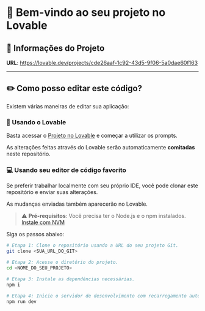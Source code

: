 # 👋 Bem-vindo ao seu projeto no Lovable

## 📌 Informações do Projeto

**URL**: https://lovable.dev/projects/cde26aaf-1c92-43d5-9f06-5a0dae60f163

---

## ✏️ Como posso editar este código?

Existem várias maneiras de editar sua aplicação:

### 💜 Usando o Lovable

Basta acessar o [Projeto no Lovable](https://lovable.dev/projects/cde26aaf-1c92-43d5-9f06-5a0dae60f163) e começar a utilizar os prompts.

As alterações feitas através do Lovable serão automaticamente **comitadas** neste repositório.

### 💻 Usando seu editor de código favorito

Se preferir trabalhar localmente com seu próprio IDE, você pode clonar este repositório e enviar suas alterações.

As mudanças enviadas também aparecerão no Lovable.

> ⚠️ **Pré-requisitos**: Você precisa ter o Node.js e o npm instalados.  
> [Instale com NVM](https://github.com/nvm-sh/nvm#installing-and-updating)

Siga os passos abaixo:

```sh
# Etapa 1: Clone o repositório usando a URL do seu projeto Git.
git clone <SUA_URL_DO_GIT>

# Etapa 2: Acesse o diretório do projeto.
cd <NOME_DO_SEU_PROJETO>

# Etapa 3: Instale as dependências necessárias.
npm i

# Etapa 4: Inicie o servidor de desenvolvimento com recarregamento automático e visualização instantânea.
npm run dev

